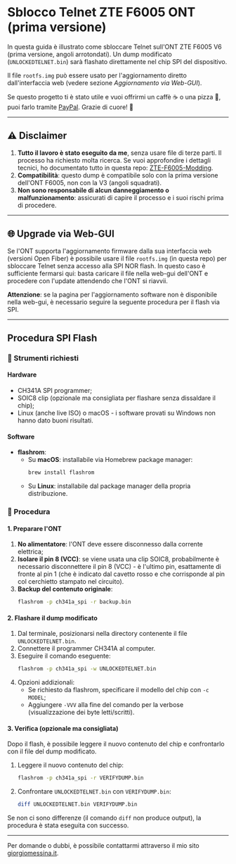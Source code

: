 # Sblocco Telnet ZTE F6005 ONT (prima versione)

In questa guida è illustrato come sbloccare Telnet sull'ONT ZTE F6005 V6 (prima versione, angoli arrotondati). Un dump modificato (`UNLOCKEDTELNET.bin`) sarà flashato direttamente nel chip SPI del dispositivo.

Il file `rootfs.img` può essere usato per l'aggiornamento diretto dall'interfaccia web (vedere sezione *Aggiornamento via Web-GUI*).

Se questo progetto ti è stato utile e vuoi offrirmi un caffè ☕️ o una pizza 🍕, puoi farlo tramite [PayPal](https://paypal.me/rgiorgiotech). Grazie di cuore! 🙌

---

## ⚠️ Disclaimer

1. **Tutto il lavoro è stato eseguito da me**, senza usare file di terze parti. Il processo ha richiesto molta ricerca. Se vuoi approfondire i dettagli tecnici, ho documentato tutto in questa repo: [ZTE-F6005-Modding](https://github.com/rgiorgiotech/ZTE-F6005-Modding).
2. **Compatibilità**: questo dump è compatibile solo con la prima versione dell'ONT F6005, non con la V3 (angoli squadrati).
3. **Non sono responsabile di alcun danneggiamento o malfunzionamento**: assicurati di capire il processo e i suoi rischi prima di procedere.

---

## 🌐 Upgrade via Web-GUI

Se l'ONT supporta l'aggiornamento firmware dalla sua interfaccia web (versioni Open Fiber) è possibile usare il file `rootfs.img` (in questa repo) per sbloccare Telnet senza accesso alla SPI NOR flash. In questo caso è sufficiente fermarsi qui: basta caricare il file nella web-gui dell'ONT e procedere con l'update attendendo che l'ONT si riavvii.

**Attenzione**: se la pagina per l'aggiornamento software non è disponibile nella web-gui, è necessario seguire la seguente procedura per il flash via SPI.

---

## Procedura SPI Flash

### 🔧 Strumenti richiesti

#### Hardware
- CH341A SPI programmer;
- SOIC8 clip (opzionale ma consigliata per flashare senza dissaldare il chip);
- Linux (anche live ISO) o macOS - i software provati su Windows non hanno dato buoni risultati.

#### Software
- **flashrom**:
  - Su **macOS**: installabile via Homebrew package manager:
    ```bash
    brew install flashrom
    ```
  - Su **Linux**: installabile dal package manager della propria distribuzione.


### 🚀 Procedura

#### 1. Preparare l'ONT
1. **No alimentatore**: l'ONT deve essere disconnesso dalla corrente elettrica;
2. **Isolare il pin 8 (VCC)**: se viene usata una clip SOIC8, probabilmente è necessario disconnettere il pin 8 (VCC) - è l'ultimo pin, esattamente di fronte al pin 1 (che è indicato dal cavetto rosso e che corrisponde al pin col cerchietto stampato nel circuito).
3. **Backup del contenuto originale**:
   ```bash
   flashrom -p ch341a_spi -r backup.bin
   ```

#### 2. Flashare il dump modificato
1. Dal terminale, posizionarsi nella directory contenente il file `UNLOCKEDTELNET.bin`.
2. Connettere il programmer CH341A al computer.
3. Eseguire il comando eseguente:
   ```bash
   flashrom -p ch341a_spi -w UNLOCKEDTELNET.bin
   ```
4. Opzioni addizionali:
   - Se richiesto da flashrom, specificare il modello del chip con `-c MODEL`;
   - Aggiungere `-VVV` alla fine del comando per la  verbose (visualizzazione dei byte letti/scritti).
  
#### 3. Verifica (opzionale ma consigliata)
Dopo il flash, è possibile leggere il nuovo contenuto del chip e confrontarlo con il file del dump modificato.

1. Leggere il nuovo contenuto del chip:
   ```bash
   flashrom -p ch341a_spi -r VERIFYDUMP.bin
   ```
2. Confrontare `UNLOCKEDTELNET.bin` con `VERIFYDUMP.bin`:
   ```bash
   diff UNLOCKEDTELNET.bin VERIFYDUMP.bin
   ```
Se non ci sono differenze (il comando `diff` non produce output), la procedura è stata eseguita con successo.

---

Per domande o dubbi, è possibile contattarmi attraverso il mio sito [giorgiomessina.it](https://giorgiomessina.it).
